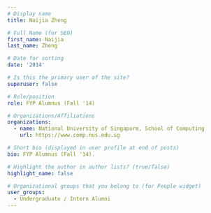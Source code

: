 ```yaml
---
# Display name
title: Naijia Zheng

# Full Name (for SEO) 
first_name: Naijia
last_name: Zheng

# Date for sorting
date: '2014'

# Is this the primary user of the site?
superuser: false

# Role/position
role: FYP Alumnus (Fall '14)

# Organizations/Affiliations
organizations:
  - name: National University of Singapore, School of Computing
    url: https://www.comp.nus.edu.sg

# Short bio (displayed in user profile at end of posts)
bio: FYP Alumnus (Fall '14). 

# Highlight the author in author lists? (true/false)
highlight_name: false

# Organizational groups that you belong to (for People widget)
user_groups:
  - Undergraduate / Intern Alumni
---
```

